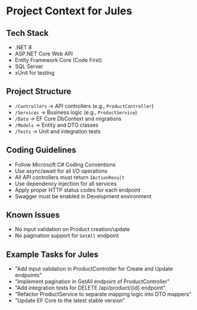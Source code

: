 # Project Context for Jules

## Tech Stack
- .NET 8
- ASP.NET Core Web API
- Entity Framework Core (Code First)
- SQL Server
- xUnit for testing

## Project Structure
- `/Controllers` → API controllers (e.g., `ProductController`)
- `/Services` → Business logic (e.g., `ProductService`)
- `/Data` → EF Core DbContext and migrations
- `/Models` → Entity and DTO classes
- `/Tests` → Unit and integration tests

## Coding Guidelines
- Follow Microsoft C# Coding Conventions
- Use async/await for all I/O operations
- All API controllers must return `IActionResult`
- Use dependency injection for all services
- Apply proper HTTP status codes for each endpoint
- Swagger must be enabled in Development environment

## Known Issues
- No input validation on Product creation/update
- No pagination support for `GetAll` endpoint

## Example Tasks for Jules
- "Add input validation in ProductController for Create and Update endpoints"
- "Implement pagination in GetAll endpoint of ProductController"
- "Add integration tests for DELETE /api/product/{id} endpoint"
- "Refactor ProductService to separate mapping logic into DTO mappers"
- "Update EF Core to the latest stable version"
